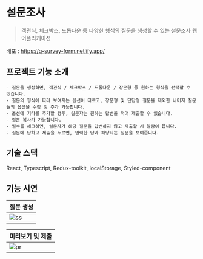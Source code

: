 #  설문조사

> 객관식, 체크박스, 드롭다운 등 다양한 형식의 질문을 생성할 수 있는 설문조사 웹 어플리케이션 <br>

배포 : https://q-survey-form.netlify.app/

## 프로젝트 기능 소개
```
- 질문을 생성하면, 객관식 / 체크박스 / 드롭다운 / 장문형 등 원하는 형식을 선택할 수 있습니다.
- 질문의 형식에 따라 보여지는 옵션이 다르고, 장문형 및 단답형 질문을 제외한 나머지 질문들의 옵션을 수정 및 추가 가능합니다.
- 옵션에 기타를 추가할 경우, 설문자는 원하는 답변을 적어 제출할 수 있습니다.
- 질문 복사가 가능합니다.
- 필수를 체크하면, 설문자가 해당 질문을 답변하지 않고 제출할 시 알람이 뜹니다.
- 질문에 답하고 제출을 누르면, 입력한 답과 해당되는 질문을 보여줍니다.
```


## 기술 스택
React, Typescript, Redux-toolkit, localStorage, Styled-component

## 기능 시연

| 질문 생성 | 
| ------ | 
|![ss](https://github.com/susuje/survey-form/assets/115439373/5de8db2a-4258-4f42-bfa0-f9a7523c6dcf)|


| 미리보기 및 제출 |
| ------ |
|![pr](https://github.com/susuje/survey-form/assets/115439373/b44eccb9-a2a5-44d4-9ae9-87999488ccf9)|
